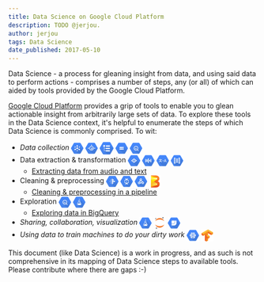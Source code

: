 ```yaml
---
title: Data Science on Google Cloud Platform
description: TODO @jerjou.
author: jerjou
tags: Data Science
date_published: 2017-05-10
---
```

Data Science - a process for gleaning insight from data, and using said data to
perform actions - comprises a number of steps, any (or all) of which can aided
by tools provided by the Google Cloud Platform.

[Google Cloud Platform](https://cloud.google.com) provides a grip of tools to
enable you to glean actionable insight from arbitrarily large sets of data. To
explore these tools in the Data Science context, it's helpful to enumerate the
steps of which Data Science is commonly comprised. To wit:

* *Data collection*
  [<img src="../../resources/images/pubsub.png" title="Pub/Sub" height=25 align=center />][pubsub]
  [<img src="../../resources/images/gae.png" title="App Engine" height=25 align=center />][appengine]
  [<img src="../../resources/images/logging.png" title="Logging" height=25 align=center />][logging]
  [<img src="../../resources/images/gcs.png" title="Storage" height=25 align=center />][gcs]
  [<img src="../../resources/images/bigquery.png" title="BigQuery" height=25 align=center />][bigquery]
* Data extraction & transformation
  [<img src="../../resources/images/vision.png" title="Vision API" height=25 align=center />][vision]
  [<img src="../../resources/images/speech.png" title="Speech API" height=25 align=center />][speech]
  [<img src="../../resources/images/translate.png" title="Translate API" height=25 align=center />][translate]
  [<img src="../../resources/images/language.png" title="Natural Language API" height=25 align=center />][nl]
  * [Extracting data from audio and text](/community/tutorials/data-science-extraction)
* Cleaning & preprocessing
  [<img src="../../resources/images/dataprep.png" title="Cloud Dataprep" height=25 align=center />][dataprep]
  [<img src="../../resources/images/dataflow.png" title="Cloud Dataflow" height=25 align=center />][dataflow]
  [<img src="../../resources/images/dataproc.png" title="Dataproc" height=25 align=center />][dataproc]
  [<img src="../../resources/images/beam.png" title="Apache Beam" height=25 align=center />][beam]
  * [Cleaning & preprocessing in a pipeline](/community/tutorials/data-science-preprocessing)
* Exploration
  [<img src="../../resources/images/bigquery.png" title="BigQuery" height=25 align=center />][bigquery]
  [<img src="../../resources/images/datalab.png" title="Cloud DataLab" height=25 align=center />][datalab]
  * [Exploring data in BigQuery](/community/tutorials/data-science-exploration)
* *Sharing, collaboration, visualization*
  [<img src="../../resources/images/datalab.png" title="Cloud DataLab" height=25 align=center />][datalab]
  [<img src="../../resources/images/jupyter.png" title="Jupyter Notebooks" height=25 align=center />][jupyter]
  [<img src="../../resources/images/datastudio.png" title="Data Studio" height=25 align=center />][datastudio]
* *Using data to train machines to do your dirty work*
  [<img src="../../resources/images/ml.png" title="Cloud Machine Learning" height=25 align=center />][ml-engine]
  [<img src="../../resources/images/tensorflow.png" title="Tensorflow" height=25 align=center />][tf]

[comment]:# (Some suggested article titles)
[comment]:# (* A/B testing with Google App Engine and Cloud Logging)
[comment]:# (* Scalable, subscribable data feeds using Cloud Pub/Sub)
[comment]:# (* Visualizations with interactive Jupyter [née iPython] notebooks on Cloud Datalab)
[comment]:# (* Presentations and dashboards using Data Studio)
[comment]:# (* Serving infrastructure)
[comment]:# (* Training and serving machine-learning models on Cloud ML Engine)

This document (like Data Science) is a work in progress, and as such is not
comprehensive in its mapping of Data Science steps to available tools. Please
contribute where there are gaps :-)

[appengine]: /appengine
[beam]: http://beam.apache.org
[bigquery]: /bigquery
[dataflow]: /dataflow
[datalab]: /datalab
[dataprep]: /dataprep
[dataproc]: /dataproc
[datastudio]: http://datastudio.google.com
[gcs]: /storage
[jupyter]: http://jupyter.org
[logging]: /logging
[ml-engine]: /ml-engine
[nl]: /natural-language
[pubsub]: /pubsub
[speech]: /speech
[tf]: http://tensorflow.org
[translate]: /translate
[vision]: /vision
